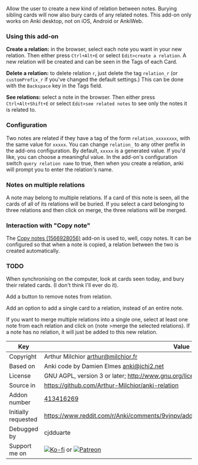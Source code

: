 Allow the user to create a new kind of relation between notes.
Burying sibling cards will now also bury cards of any related notes.
This add-on only works on Anki desktop, not on iOS, Android or AnkiWeb.

### Using this add-on
**Create a relation:** in the browser, select each note you want in your new relation.
Then either press `Ctrl+Alt+E` or select `Edit>create a relation`.
A new relation will be created and can be seen in the Tags of each Card.

**Delete a relation:** to delete relation `r`, just delete the tag `relation_r` (or `customPrefix_r` if you've changed the default settings.)
This can be done with the `Backspace` key in the Tags field.

**See relations:** select a note in the browser. Then either press `Ctrl+Alt+Shift+E` or select `Edit>see related notes` to see only the notes it is related to.

### Configuration
Two notes are related if they have a tag of the form `relation_xxxxxxxx`, with the same value for `xxxxx`.
You can change `relation_` to any other prefix in the add-ons configuration. By default, `xxxxx` is a generated value.
If you'd like, you can choose a meaningful value.
In the add-on's configuration switch `query relation name` to true, then when you create a relation, anki will prompt you to enter the relation's name.

### Notes on multiple relations
A note may belong to multiple relations. If a card of this note is seen, all the cards of all of its relations will be buried.
If you select a card belonging to three relations and then click on merge, the three relations will be merged.

### Interaction with "Copy note"
The [Copy notes (1566928056)](https://ankiweb.net/shared/info/1566928056) add-on is used to, well, copy notes.
It can be configured so that when a note is copied, a relation between the two is created automatically.

### TODO

When synchronising on the computer, look at cards seen today, and bury their related cards. (I don't think I'll ever do it).

Add a button to remove notes from relation.

Add an option to add a single card to a relation, instead of an entire note.

If you want to merge multiple relations into a single one, select at least one note from each relation and click on (note >merge the selected relations).
If a note has no relation, it will just be added to this new relation.

Key         |Value
------------|-------------------------------------------------------------------
Copyright   |Arthur Milchior <arthur@milchior.fr>
Based on    |Anki code by Damien Elmes <anki@ichi2.net>
License     |GNU AGPL, version 3 or later; http://www.gnu.org/licenses/agpl.html
Source in   | https://github.com/Arthur-Milchior/anki-relation
Addon number| [413416269](https://ankiweb.net/shared/info/413416269)
Initially requested|https://www.reddit.com/r/Anki/comments/9vjnpv/addon_idea_manually_marking_notes_as_related/
Debugged by |cjdduarte
Support me on| [![Ko-fi](https://ko-fi.com/img/Kofi_Logo_Blue.svg)](https://Ko-fi.com/arthurmilchior) or [![Patreon](http://www.milchior.fr/patreon.png)](https://www.patreon.com/bePatron?u=146206)

